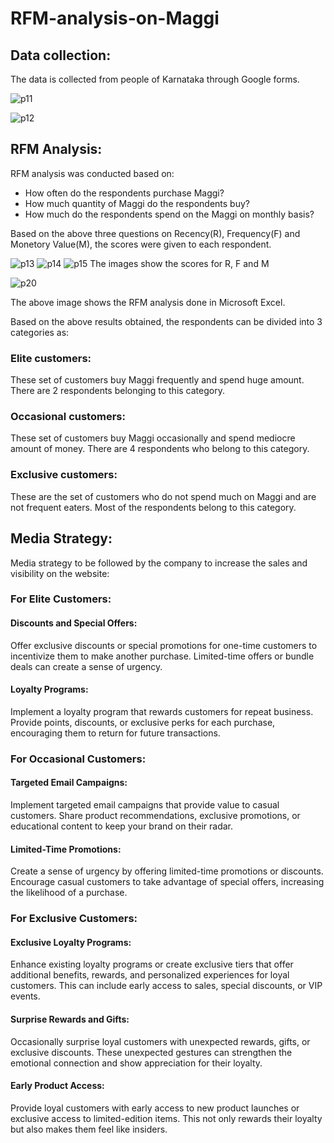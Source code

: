 # RFM-analysis-on-Maggi

## Data collection:
The data is collected from people of Karnataka through Google forms.

![p11](https://github.com/dhanashreehampiholi/RFM-analysis-on-Maggi/assets/57892263/75379ea3-9095-439c-8b87-c857ff427c35)

![p12](https://github.com/dhanashreehampiholi/RFM-analysis-on-Maggi/assets/57892263/3dfbe3e4-8c29-4d75-8ed0-717ab2d42193)

## RFM Analysis:
RFM analysis was conducted based on:
- How often do the respondents purchase Maggi?
- How much quantity of Maggi do the respondents buy?
- How much do the respondents spend on the Maggi on monthly basis?

Based on the above three questions on Recency(R), Frequency(F) and Monetory Value(M), the scores were given to each respondent.

![p13](https://github.com/dhanashreehampiholi/RFM-analysis-on-Maggi/assets/57892263/988f9ee8-4225-497b-a675-36d1a522f7db) 
![p14](https://github.com/dhanashreehampiholi/RFM-analysis-on-Maggi/assets/57892263/1fdad51a-f757-4d33-bbc0-228c159dd892)
![p15](https://github.com/dhanashreehampiholi/RFM-analysis-on-Maggi/assets/57892263/026fc864-897d-4d27-82bf-f2f978e7f746)
The images show the scores for R, F and M

![p20](https://github.com/dhanashreehampiholi/RFM-analysis-on-Maggi/assets/57892263/c963503a-1b11-4d3c-a6ee-d9aadbbd4418)

The above image shows the RFM analysis done in Microsoft Excel.

Based on the above results obtained, the respondents can be divided into 3 categories as:
### Elite customers: 
These set of customers buy Maggi frequently and spend huge amount. There are 2 respondents belonging to this category.
### Occasional customers: 
These set of customers buy Maggi occasionally and spend mediocre amount of money. There are 4 respondents who belong to this category.
### Exclusive customers: 
These are the set of customers who do not spend much on Maggi and are not frequent eaters. Most of the respondents belong to this category.

## Media Strategy:
Media strategy to be followed by the company to increase the sales and visibility on the website:
### For Elite Customers:
#### Discounts and Special Offers:
Offer exclusive discounts or special promotions for one-time customers to incentivize them to make another purchase. Limited-time offers or bundle deals can create a sense of urgency.
#### Loyalty Programs:
Implement a loyalty program that rewards customers for repeat business. Provide points, discounts, or exclusive perks for each purchase, encouraging them to return for future transactions.


### For Occasional Customers:
#### Targeted Email Campaigns:
Implement targeted email campaigns that provide value to casual customers. Share product recommendations, exclusive promotions, or educational content to keep your brand on their radar.
#### Limited-Time Promotions:
Create a sense of urgency by offering limited-time promotions or discounts. Encourage casual customers to take advantage of special offers, increasing the likelihood of a purchase.


### For Exclusive Customers:
#### Exclusive Loyalty Programs:
Enhance existing loyalty programs or create exclusive tiers that offer additional benefits, rewards, and personalized experiences for loyal customers. This can include early access to sales, special discounts, or VIP events.
#### Surprise Rewards and Gifts:
Occasionally surprise loyal customers with unexpected rewards, gifts, or exclusive discounts. These unexpected gestures can strengthen the emotional connection and show appreciation for their loyalty.
#### Early Product Access:
Provide loyal customers with early access to new product launches or exclusive access to limited-edition items. This not only rewards their loyalty but also makes them feel like insiders.

